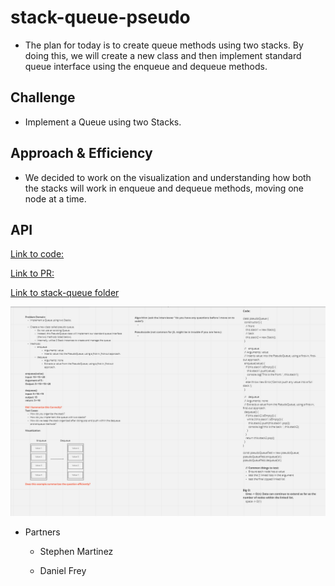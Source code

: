 
# stack-queue-pseudo

- The plan for today is to create queue methods using two stacks. By doing this, we will create a new class and then implement standard queue interface using the enqueue and dequeue methods.

## Challenge

- Implement a Queue using two Stacks.

## Approach & Efficiency

- We decided to work on the visualization and understanding how both the stacks will work in enqueue and dequeue methods, moving one node at a time.

## API
<!-- Description of each method publicly available to your Stack and Queue-->
[Link to code:](index.js)

[Link to PR:](https://github.com/Keelen-Fisher/data-structures-and-algorithms/pull/37)

[Link to stack-queue folder](https://github.com/Keelen-Fisher/data-structures-and-algorithms/blob/main/javascript/stack-queue/index.js)

![Wireframe](../../Images/stacks-queues-2stacks.png)



- Partners

  - Stephen Martinez

  - Daniel Frey
